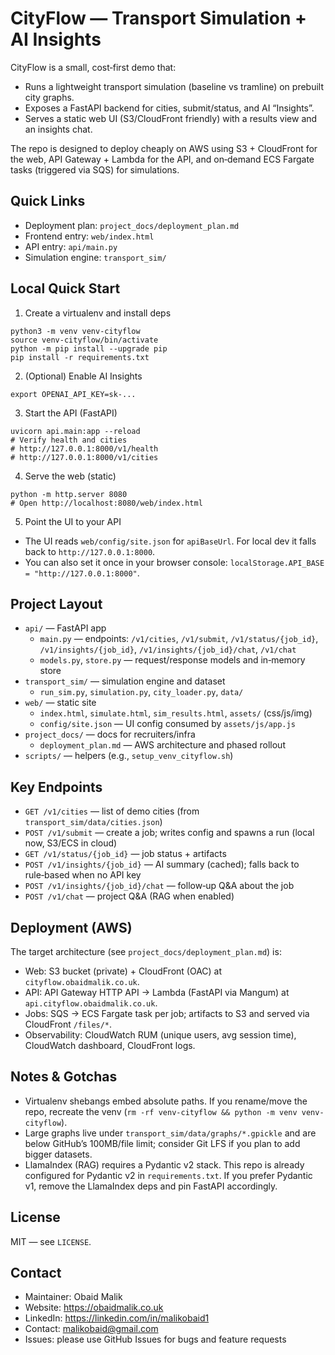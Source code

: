 CityFlow — Transport Simulation + AI Insights
============================================

CityFlow is a small, cost‑first demo that:

- Runs a lightweight transport simulation (baseline vs tramline) on prebuilt city graphs.
- Exposes a FastAPI backend for cities, submit/status, and AI “Insights”.
- Serves a static web UI (S3/CloudFront friendly) with a results view and an insights chat.

The repo is designed to deploy cheaply on AWS using S3 + CloudFront for the web, API Gateway + Lambda for the API, and on‑demand ECS Fargate tasks (triggered via SQS) for simulations.

Quick Links
----------

- Deployment plan: `project_docs/deployment_plan.md`
- Frontend entry: `web/index.html`
- API entry: `api/main.py`
- Simulation engine: `transport_sim/`

Local Quick Start
-----------------

1) Create a virtualenv and install deps

```
python3 -m venv venv-cityflow
source venv-cityflow/bin/activate
python -m pip install --upgrade pip
pip install -r requirements.txt
```

2) (Optional) Enable AI Insights

```
export OPENAI_API_KEY=sk-...
```

3) Start the API (FastAPI)

```
uvicorn api.main:app --reload
# Verify health and cities
# http://127.0.0.1:8000/v1/health
# http://127.0.0.1:8000/v1/cities
```

4) Serve the web (static)

```
python -m http.server 8080
# Open http://localhost:8080/web/index.html
```

5) Point the UI to your API

- The UI reads `web/config/site.json` for `apiBaseUrl`. For local dev it falls back to `http://127.0.0.1:8000`.
- You can also set it once in your browser console: `localStorage.API_BASE = "http://127.0.0.1:8000"`.

Project Layout
--------------

- `api/` — FastAPI app
  - `main.py` — endpoints: `/v1/cities`, `/v1/submit`, `/v1/status/{job_id}`, `/v1/insights/{job_id}`, `/v1/insights/{job_id}/chat`, `/v1/chat`
  - `models.py`, `store.py` — request/response models and in‑memory store
- `transport_sim/` — simulation engine and dataset
  - `run_sim.py`, `simulation.py`, `city_loader.py`, `data/`
- `web/` — static site
  - `index.html`, `simulate.html`, `sim_results.html`, `assets/` (css/js/img)
  - `config/site.json` — UI config consumed by `assets/js/app.js`
- `project_docs/` — docs for recruiters/infra
  - `deployment_plan.md` — AWS architecture and phased rollout
- `scripts/` — helpers (e.g., `setup_venv_cityflow.sh`)

Key Endpoints
-------------

- `GET /v1/cities` — list of demo cities (from `transport_sim/data/cities.json`)
- `POST /v1/submit` — create a job; writes config and spawns a run (local now, S3/ECS in cloud)
- `GET /v1/status/{job_id}` — job status + artifacts
- `POST /v1/insights/{job_id}` — AI summary (cached); falls back to rule‑based when no API key
- `POST /v1/insights/{job_id}/chat` — follow‑up Q&A about the job
- `POST /v1/chat` — project Q&A (RAG when enabled)

Deployment (AWS)
----------------

The target architecture (see `project_docs/deployment_plan.md`) is:

- Web: S3 bucket (private) + CloudFront (OAC) at `cityflow.obaidmalik.co.uk`.
- API: API Gateway HTTP API → Lambda (FastAPI via Mangum) at `api.cityflow.obaidmalik.co.uk`.
- Jobs: SQS → ECS Fargate task per job; artifacts to S3 and served via CloudFront `/files/*`.
- Observability: CloudWatch RUM (unique users, avg session time), CloudWatch dashboard, CloudFront logs.

Notes & Gotchas
---------------

- Virtualenv shebangs embed absolute paths. If you rename/move the repo, recreate the venv (`rm -rf venv-cityflow && python -m venv venv-cityflow`).
- Large graphs live under `transport_sim/data/graphs/*.gpickle` and are below GitHub’s 100MB/file limit; consider Git LFS if you plan to add bigger datasets.
- LlamaIndex (RAG) requires a Pydantic v2 stack. This repo is already configured for Pydantic v2 in `requirements.txt`. If you prefer Pydantic v1, remove the LlamaIndex deps and pin FastAPI accordingly.

License
-------

MIT — see `LICENSE`.

Contact
-------

- Maintainer: Obaid Malik
- Website: https://obaidmalik.co.uk
- LinkedIn: https://linkedin.com/in/malikobaid1
- Contact: malikobaid@gmail.com
- Issues: please use GitHub Issues for bugs and feature requests
